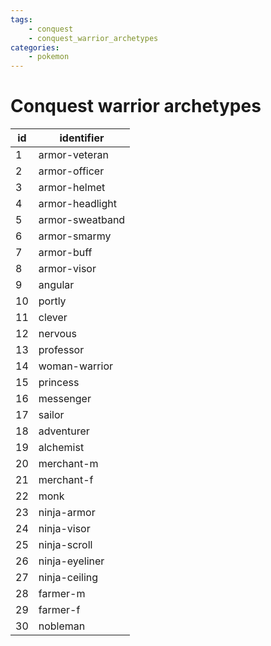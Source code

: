 ```yaml
---
tags:
    - conquest
    - conquest_warrior_archetypes
categories:
    - pokemon
---
```


# Conquest warrior archetypes

| id |   identifier    |
|----|-----------------|
| 1  | armor-veteran   |
| 2  | armor-officer   |
| 3  | armor-helmet    |
| 4  | armor-headlight |
| 5  | armor-sweatband |
| 6  | armor-smarmy    |
| 7  | armor-buff      |
| 8  | armor-visor     |
| 9  | angular         |
| 10 | portly          |
| 11 | clever          |
| 12 | nervous         |
| 13 | professor       |
| 14 | woman-warrior   |
| 15 | princess        |
| 16 | messenger       |
| 17 | sailor          |
| 18 | adventurer      |
| 19 | alchemist       |
| 20 | merchant-m      |
| 21 | merchant-f      |
| 22 | monk            |
| 23 | ninja-armor     |
| 24 | ninja-visor     |
| 25 | ninja-scroll    |
| 26 | ninja-eyeliner  |
| 27 | ninja-ceiling   |
| 28 | farmer-m        |
| 29 | farmer-f        |
| 30 | nobleman        |
